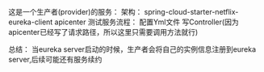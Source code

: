 这是一个生产者(provider)的服务：
    架构：
        spring-cloud-starter-netflix-eureka-client
        apicenter
测试服务流程：
    配置Yml文件
    写Controller(因为apicenter已经写了请求路径，所以这里只需要调用方法就行)

        
总结：
    当eureka server启动的时候，生产者会将自己的实例信息注册到eureka server,后续可能还有服务续约
